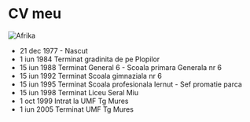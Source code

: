 # CV meu

![Afrika](../../images/afrika.png)

- 21 dec 1977 - Nascut
- 1 iun 1984 Terminat gradinita de pe Plopilor
- 15 iun 1988 Terminat General 6 - Scoala primara Generala nr 6
- 15 iun 1992 Terminat Scoala gimnaziala nr 6
- 15 iun 1995 Terminat Scoala profesionala Iernut - Sef promatie parca
- 15 iun 1998 Terminat Liceu Seral Miu
- 1 oct 1999 Intrat la UMF Tg Mures
- 1 iun 2005 Terminat UMF Tg Mures
